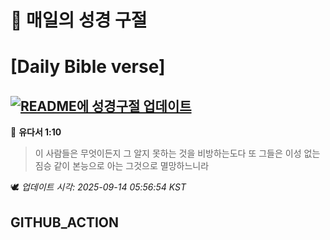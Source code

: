 # 🙏 매일의 성경 구절
# [Daily Bible verse]
## [![README에 성경구절 업데이트](https://github.com/DONGSUKA/first_test/actions/workflows/update-readme-bible.yml/badge.svg)](https://github.com/DONGSUKA/first_test/actions/workflows/update-readme-bible.yml)
<!-- START_BIBLE_VERSE -->
📖 **유다서 1:10**
> 이 사람들은 무엇이든지 그 알지 못하는 것을 비방하는도다 또 그들은 이성 없는 짐승 같이 본능으로 아는 그것으로 멸망하느니라

🕊️ _업데이트 시각: 2025-09-14 05:56:54 KST_
  <!-- END_BIBLE_VERSE -->
## GITHUB_ACTION
